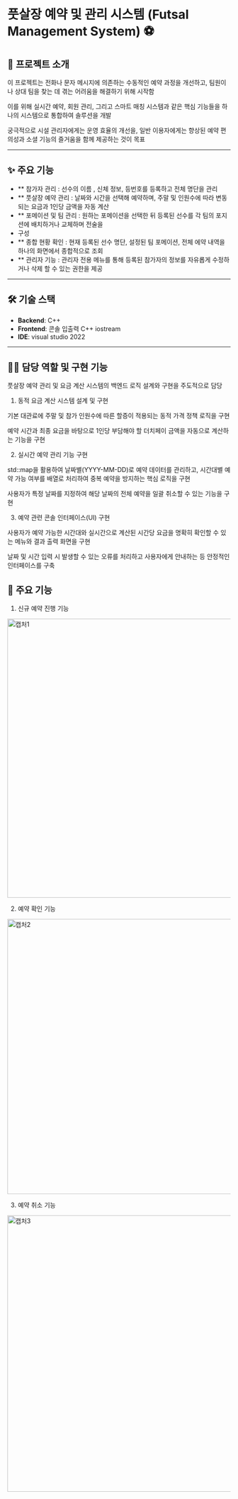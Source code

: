# 풋살장 예약 및 관리 시스템 (Futsal Management System) ⚽

## 📖 프로젝트 소개
이 프로젝트는 전화나 문자 메시지에 의존하는 수동적인 예약 과정을 개선하고, 팀원이나 상대 팀을 찾는 데 겪는 어려움을 해결하기 위해 시작함

이를 위해 실시간 예약, 회원 관리, 그리고 스마트 매칭 시스템과 같은 핵심 기능들을 하나의 시스템으로 통합하여 솔루션을 개발

궁극적으로 시설 관리자에게는 운영 효율의 개선을, 일반 이용자에게는 향상된 예약 편의성과 소셜 기능의 즐거움을 함께 제공하는 것이 목표

---

## ✨ 주요 기능
* ** 참가자 관리 : 선수의 이름 , 신체 정보, 등번호를 등록하고 전체 명단을 관리
* ** 풋살장 예약 관리 : 날짜와 시간을 선택해 예약하며, 주말 및 인원수에 따라 변동되는 요금과 1인당 금액을 자동 계산
* ** 포메이션 및 팀 관리 : 원하는 포메이션을 선택한 뒤 등록된 선수를 각 팀의 포지션에 배치하거나 교체하며 전술을
* 구성
* ** 종합 현황 확인 : 현재 등록된 선수 명단, 설정된 팀 포메이션, 전체 에약 내역을 하나의 화면에서 종합적으로 조회
* ** 관리자 기능 : 관리자 전용 메뉴를 통해 등록된 참가자의 정보를 자유롭게 수정하거나 삭제 할 수 있는 권한을 제공

---

## 🛠️ 기술 스택
* **Backend**: C++ 
* **Frontend**: 콘솔 입출력 C++ iostream 
* **IDE**: visual studio 2022

---

## 👨‍💻 담당 역할 및 구현 기능
풋살장 예약 관리 및 요금 계산 시스템의 백엔드 로직 설계와 구현을 주도적으로 담당

1. 동적 요금 계산 시스템 설계 및 구현

기본 대관료에 주말 및 참가 인원수에 따른 할증이 적용되는 동적 가격 정책 로직을 구현

예약 시간과 최종 요금을 바탕으로 1인당 부담해야 할 더치페이 금액을 자동으로 계산하는 기능을 구현

2. 실시간 예약 관리 기능 구현

std::map을 활용하여 날짜별(YYYY-MM-DD)로 예약 데이터를 관리하고, 시간대별 예약 가능 여부를 배열로 처리하여 중복 예약을 방지하는 핵심 로직을 구현

사용자가 특정 날짜를 지정하여 해당 날짜의 전체 예약을 일괄 취소할 수 있는 기능을 구현

3. 예약 관련 콘솔 인터페이스(UI) 구현

사용자가 예약 가능한 시간대와 실시간으로 계산된 시간당 요금을 명확히 확인할 수 있는 메뉴와 결과 출력 화면을 구현

날짜 및 시간 입력 시 발생할 수 있는 오류를 처리하고 사용자에게 안내하는 등 안정적인 인터페이스를 구축


## 🚀 주요 기능

1. 신규 예약 진행 기능
<img width="1112" height="630" alt="캡처1" src="https://github.com/user-attachments/assets/459cd6bc-b255-4260-8584-770ba53a2578" />

2. 예약 확인 기능
<img width="1112" height="621" alt="캡처2" src="https://github.com/user-attachments/assets/e1b06cad-5858-4c6a-9ab0-ca20f5f255db" />

3. 예약 취소 기능
<img width="1109" height="624" alt="캡처3" src="https://github.com/user-attachments/assets/8926588d-41bb-4761-bb4d-ab50bcdbe6b5" />


